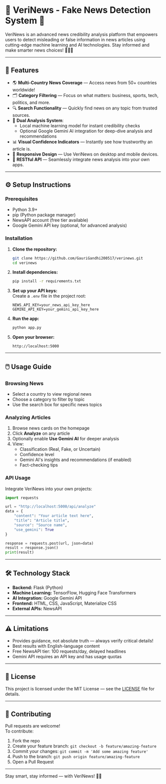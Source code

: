 # 📰 VeriNews - Fake News Detection System 🤖

VeriNews is an advanced news credibility analysis platform that empowers users to detect misleading or false information in news articles using cutting-edge machine learning and AI technologies. Stay informed and make smarter news choices! 🕵️‍♂️✨

---

## 🚀 Features

- 🌎 **Multi-Country News Coverage** — Access news from 50+ countries worldwide!
- 🗂️ **Category Filtering** — Focus on what matters: business, sports, tech, politics, and more.
- 🔍 **Search Functionality** — Quickly find news on any topic from trusted sources.
- 🧠 **Dual Analysis System**:
  - Local machine learning model for instant credibility checks
  - Optional Google Gemini AI integration for deep-dive analysis and recommendations
- 📊 **Visual Confidence Indicators** — Instantly see how trustworthy an article is.
- 📱 **Responsive Design** — Use VeriNews on desktop and mobile devices.
- 🔌 **RESTful API** — Seamlessly integrate news analysis into your own apps.

---

## ⚙️ Setup Instructions

### Prerequisites

- Python 3.9+
- pip (Python package manager)
- NewsAPI account (free tier available)
- Google Gemini API key (optional, for advanced analysis)

### Installation

1. **Clone the repository:**
   ```bash
   git clone https://github.com/GauriGandhi200517/verinews.git
   cd verinews
   ```

2. **Install dependencies:**
   ```bash
   pip install -r requirements.txt
   ```

3. **Set up your API keys:**  
   Create a `.env` file in the project root:
   ```
   NEWS_API_KEY=your_news_api_key_here
   GEMINI_API_KEY=your_gemini_api_key_here
   ```

4. **Run the app:**
   ```bash
   python app.py
   ```

5. **Open your browser:**
   ```
   http://localhost:5000
   ```

---

## 🖱️ Usage Guide

### Browsing News

- Select a country to view regional news
- Choose a category to filter by topic
- Use the search box for specific news topics

### Analyzing Articles

1. Browse news cards on the homepage
2. Click **Analyze** on any article
3. Optionally enable **Use Gemini AI** for deeper analysis
4. View:
   - Classification (Real, Fake, or Uncertain)
   - Confidence level
   - Gemini AI's insights and recommendations (if enabled)
   - Fact-checking tips

### API Usage

Integrate VeriNews into your own projects:

```python
import requests

url = "http://localhost:5000/api/analyze"
data = {
    "content": "Your article text here",
    "title": "Article title",
    "source": "Source name",
    "use_gemini": True
}

response = requests.post(url, json=data)
result = response.json()
print(result)
```

---

## 🛠️ Technology Stack

- **Backend:** Flask (Python)
- **Machine Learning:** TensorFlow, Hugging Face Transformers
- **AI Integration:** Google Gemini API
- **Frontend:** HTML, CSS, JavaScript, Materialize CSS
- **External APIs:** NewsAPI

---

## ⚠️ Limitations

- Provides guidance, not absolute truth — always verify critical details!
- Best results with English-language content
- Free NewsAPI tier: 100 requests/day, delayed headlines
- Gemini API requires an API key and has usage quotas

---

## 📄 License

This project is licensed under the MIT License — see the [LICENSE](LICENSE) file for details.

---

## 🤝 Contributing

Pull requests are welcome!  
To contribute:

1. Fork the repo
2. Create your feature branch: `git checkout -b feature/amazing-feature`
3. Commit your changes: `git commit -m 'Add some amazing feature'`
4. Push to the branch: `git push origin feature/amazing-feature`
5. Open a Pull Request

---

Stay smart, stay informed — with VeriNews! 📰✨
